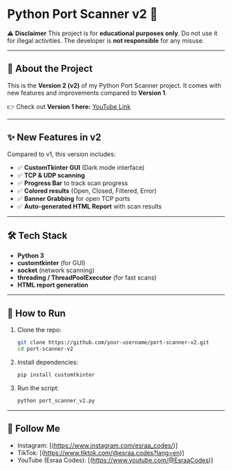 # Python Port Scanner v2 🚀

⚠️ **Disclaimer**
This project is for **educational purposes only**. Do not use it for illegal activities. The developer is **not responsible** for any misuse.

---

## 📖 About the Project

This is the **Version 2 (v2)** of my Python Port Scanner project.
It comes with new features and improvements compared to **Version 1**.

👉 Check out **Version 1 here:** [YouTube Link](https://youtu.be/AYJQGPWsKJw?si=klapkDdrvhrqHMSk)

---

## ✨ New Features in v2

Compared to v1, this version includes:

* ✅ **CustomTkinter GUI** (Dark mode interface)
* ✅ **TCP & UDP scanning**
* ✅ **Progress Bar** to track scan progress
* ✅ **Colored results** (Open, Closed, Filtered, Error)
* ✅ **Banner Grabbing** for open TCP ports
* ✅ **Auto-generated HTML Report** with scan results

---

## 🛠️ Tech Stack

* **Python 3**
* **customtkinter** (for GUI)
* **socket** (network scanning)
* **threading / ThreadPoolExecutor** (for fast scans)
* **HTML report generation**

---

## 🚀 How to Run

1. Clone the repo:

   ```bash
   git clone https://github.com/your-username/port-scanner-v2.git
   cd port-scanner-v2
   ```

2. Install dependencies:

   ```bash
   pip install customtkinter
   ```

3. Run the script:

   ```bash
   python port_scanner_v2.py
   ```

---

## 📌 Follow Me

* Instagram: \[(https://www.instagram.com/esraa_codes/)]
* TikTok: \[(https://www.tiktok.com/@esraa.codes?lang=en)]
* YouTube (Esraa Codes): \[(https://www.youtube.com/@EsraaCodes)]


